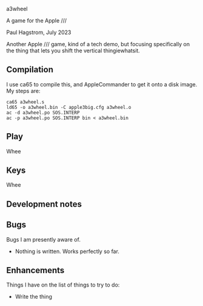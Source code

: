 a3wheel

A game for the Apple ///

Paul Hagstrom, July 2023

Another Apple /// game, kind of a tech demo, but focusing specifically on the thing
that lets you shift the vertical thingiewhatsit.

## Compilation ##

I use ca65 to compile this, and AppleCommander to get it onto a disk image.
My steps are:

```
ca65 a3wheel.s
ld65 -o a3wheel.bin -C apple3big.cfg a3wheel.o
ac -d a3wheel.po SOS.INTERP
ac -p a3wheel.po SOS.INTERP bin < a3wheel.bin
```

## Play ##

Whee

## Keys ##

Whee

## Development notes ##



## Bugs ##

Bugs I am presently aware of.

- Nothing is written. Works perfectly so far.

## Enhancements ##

Things I have on the list of things to try to do:

- Write the thing
